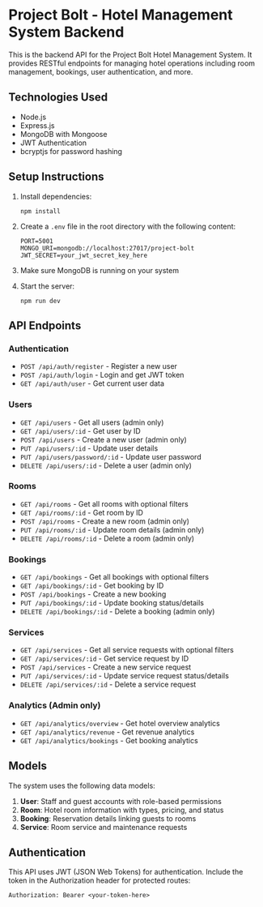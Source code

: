 # Project Bolt - Hotel Management System Backend

This is the backend API for the Project Bolt Hotel Management System. It provides RESTful endpoints for managing hotel operations including room management, bookings, user authentication, and more.

## Technologies Used

- Node.js
- Express.js
- MongoDB with Mongoose
- JWT Authentication
- bcryptjs for password hashing

## Setup Instructions

1. Install dependencies:
   ```
   npm install
   ```

2. Create a `.env` file in the root directory with the following content:
   ```
   PORT=5001
   MONGO_URI=mongodb://localhost:27017/project-bolt
   JWT_SECRET=your_jwt_secret_key_here
   ```

3. Make sure MongoDB is running on your system

4. Start the server:
   ```
   npm run dev
   ```

## API Endpoints

### Authentication
- `POST /api/auth/register` - Register a new user
- `POST /api/auth/login` - Login and get JWT token
- `GET /api/auth/user` - Get current user data

### Users
- `GET /api/users` - Get all users (admin only)
- `GET /api/users/:id` - Get user by ID
- `POST /api/users` - Create a new user (admin only)
- `PUT /api/users/:id` - Update user details
- `PUT /api/users/password/:id` - Update user password
- `DELETE /api/users/:id` - Delete a user (admin only)

### Rooms
- `GET /api/rooms` - Get all rooms with optional filters
- `GET /api/rooms/:id` - Get room by ID
- `POST /api/rooms` - Create a new room (admin only)
- `PUT /api/rooms/:id` - Update room details (admin only)
- `DELETE /api/rooms/:id` - Delete a room (admin only)

### Bookings
- `GET /api/bookings` - Get all bookings with optional filters
- `GET /api/bookings/:id` - Get booking by ID
- `POST /api/bookings` - Create a new booking
- `PUT /api/bookings/:id` - Update booking status/details
- `DELETE /api/bookings/:id` - Delete a booking (admin only)

### Services
- `GET /api/services` - Get all service requests with optional filters
- `GET /api/services/:id` - Get service request by ID
- `POST /api/services` - Create a new service request
- `PUT /api/services/:id` - Update service request status/details
- `DELETE /api/services/:id` - Delete a service request

### Analytics (Admin only)
- `GET /api/analytics/overview` - Get hotel overview analytics
- `GET /api/analytics/revenue` - Get revenue analytics
- `GET /api/analytics/bookings` - Get booking analytics

## Models

The system uses the following data models:

1. **User**: Staff and guest accounts with role-based permissions
2. **Room**: Hotel room information with types, pricing, and status
3. **Booking**: Reservation details linking guests to rooms
4. **Service**: Room service and maintenance requests

## Authentication

This API uses JWT (JSON Web Tokens) for authentication. Include the token in the Authorization header for protected routes:

```
Authorization: Bearer <your-token-here>
``` 